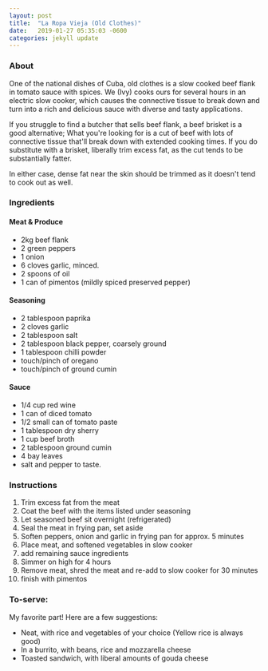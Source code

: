```yaml
---
layout: post
title:  "La Ropa Vieja (Old Clothes)"
date:   2019-01-27 05:35:03 -0600
categories: jekyll update
---
```


### About
One of the national dishes of Cuba, old clothes is a slow cooked beef flank in tomato sauce with spices.
We (Ivy) cooks ours for several hours in an electric slow cooker, which causes the connective tissue to break down and
turn into a rich and delicious sauce with diverse and tasty applications.

If you struggle to find a butcher that sells beef flank, a beef brisket is a good alternative; What you're looking for
is a cut of beef with lots of connective tissue that'll break down with extended cooking times.
If you do substitute with a brisket, liberally trim excess fat, as the cut tends to be substantially fatter.

In either case, dense fat near the skin should be trimmed as it doesn't tend to cook out as well.

### Ingredients

#### Meat & Produce
- 2kg beef flank
- 2 green peppers
- 1 onion
- 6 cloves garlic, minced.
- 2 spoons of oil
- 1 can of pimentos (mildly spiced preserved pepper)

#### Seasoning
- 2 tablespoon paprika
- 2 cloves garlic
- 2 tablespoon salt
- 2 tablespoon black pepper, coarsely ground
- 1 tablespoon chilli powder
- touch/pinch of oregano
- touch/pinch of ground cumin

#### Sauce
- 1/4 cup red wine
- 1 can of diced tomato
- 1/2 small can of tomato paste
- 1 tablespoon dry sherry
- 1 cup beef broth
- 2 tablespoon ground cumin
- 4 bay leaves
- salt and pepper to taste.

### Instructions

1. Trim excess fat from the meat
2. Coat the beef with the items listed under seasoning
3. Let seasoned beef sit overnight (refrigerated)
4. Seal the meat in frying pan, set aside
5. Soften peppers, onion and garlic in frying pan for approx. 5 minutes
6. Place meat, and softened vegetables in slow cooker
7. add remaining sauce ingredients
8. Simmer on high for 4 hours
9. Remove meat, shred the meat and re-add to slow cooker for 30 minutes
10. finish with pimentos

### To-serve:

My favorite part!  Here are a few suggestions:
- Neat, with rice and vegetables of your choice (Yellow rice is always good)
- In a burrito, with beans, rice and mozzarella cheese
- Toasted sandwich, with liberal amounts of gouda cheese
